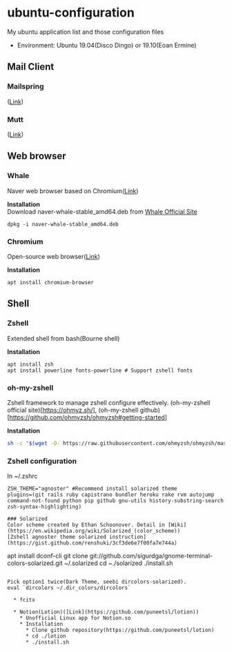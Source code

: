 # ubuntu-configuration

My ubuntu application list and those configuration files
* Environment: Ubuntu 19.04(Disco Dingo) or 19.10(Eoan Ermine)

## Mail Client
### Mailspring
([Link](https://www.getmailspring.com))

### Mutt
([Link](http://www.mutt.org))

## Web browser
### Whale
Naver web browser based on Chromium([Link](https://whale.naver.com/ko))  
  
**Installation**  
Download naver-whale-stable_amd64.deb from [Whale Official Site](https://whale.naver.com/ko)
```
dpkg -i naver-whale-stable_amd64.deb
```

### Chromium
Open-source web browser([Link](https://www.chromium.org))
  
**Installation**  
```
apt install chromium-browser
```

## Shell
### Zshell
Extended shell from bash(Bourne shell)  

**Installation**
```
apt install zsh
apt install powerline fonts-powerline # Support zshell fonts
```

### oh-my-zshell
Zshell framework to manage zshell configure effectively.
(oh-my-zshell official site)[https://ohmyz.sh/], (oh-my-zshell github)[https://github.com/ohmyzsh/ohmyzsh#getting-started]
  
**Installation**
```bash
sh -c "$(wget -O- https://raw.githubusercontent.com/ohmyzsh/ohmyzsh/master/tools/install.sh)"
```

### Zshell configuration
In ~/.zshrc
```
ZSH_THEME="agnoster" #Recommend install solarized theme
plugins=(git rails ruby capistrano bundler heroku rake rvm autojump command-not-found python pip github gnu-utils history-substring-search zsh-syntax-highlighting)

### Solarized
Color scheme created by Ethan Schoonover. Detail in [Wiki](https://en.wikipedia.org/wiki/Solarized_(color_scheme))
[Zshell agnoster theme solarized instruction](https://gist.github.com/renshuki/3cf3de6e7f00fa7e744a)

```
apt install dconf-cli
git clone git://github.com/sigurdga/gnome-terminal-colors-solarized.git ~/.solarized
cd ~./solarized
./install.sh
```

Pick option1 twice(Dark Theme, seebi dircolors-solarized).
eval `dircolors ~/.dir_colors/dircolors`

  * fcitx

  * Notion(Lotion)([Link](https://github.com/puneetsl/lotion))
    * Unofficial Linux app for Notion.so
    * Installation
      * Clone github repository(https://github.com/puneetsl/lotion)
      * cd ./lotion
      * ./install.sh
